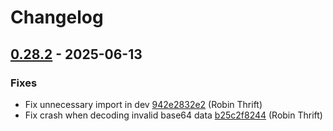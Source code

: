 # Changelog

## [0.28.2](https://github.com/RobinThrift/conveyor/releases/tag/v0.28.2) - 2025-06-13

### <!-- 1 -->Fixes

- Fix unnecessary import in dev [942e2832e2](https://github.com/RobinThrift/conveyor/commit/942e2832e25c6254200b98a5f55a764570e0011d) (Robin Thrift)
- Fix crash when decoding invalid base64 data [b25c2f8244](https://github.com/RobinThrift/conveyor/commit/b25c2f8244a98a4bc731eda5d4c395fda512bdea) (Robin Thrift)

[0.28.2]: https://github.com/RobinThrift/conveyor/compare/v0.28.1..v0.28.2

